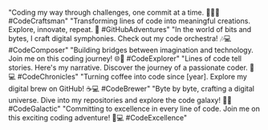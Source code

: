 "Coding my way through challenges, one commit at a time. 👨‍💻✨ #CodeCraftsman"
"Transforming lines of code into meaningful creations. Explore, innovate, repeat. 🚀 #GitHubAdventures"
"In the world of bits and bytes, I craft digital symphonies. Check out my code orchestra! 🎶💻 #CodeComposer"
"Building bridges between imagination and technology. Join me on this coding journey! 🌐🔧 #CodeExplorer"
"Lines of code tell stories. Here's my narrative. Discover the journey of a passionate coder. 📖💻 #CodeChronicles"
"Turning coffee into code since [year]. Explore my digital brew on GitHub! ☕💻 #CodeBrewer"
"Byte by byte, crafting a digital universe. Dive into my repositories and explore the code galaxy! 🌌💫 #CodeGalactic"
"Committing to excellence in every line of code. Join me on this exciting coding adventure! 💼💻 #CodeExcellence"
